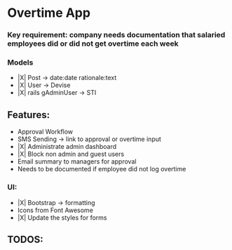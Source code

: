 # Overtime App

### Key requirement: company needs documentation that salaried employees did or did not get overtime each week

### Models

- |X| Post -> date:date rationale:text
- |X| User -> Devise
- |X| rails gAdminUser -> STI

## Features:
- Approval Workflow
- SMS Sending -> link to approval or overtime input
- |X| Administrate admin dashboard
- |X| Block non admin and guest users
- Email summary to managers for approval
- Needs to be documented if employee did not log overtime
### UI:

- |X| Bootstrap -> formatting
- Icons from Font Awesome
- |X| Update the styles for forms

## TODOS: